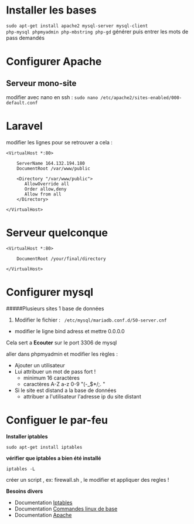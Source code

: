 # Installer les bases 
<code>sudo apt-get install apache2 mysql-server mysql-client php-mysql phpmyadmin php-mbstring php-gd</code>
générer puis entrer les mots de pass demandés
 
# Configurer Apache 

## Serveur mono-site  

modifier avec nano en ssh  : `sudo nano /etc/apache2/sites-enabled/000-default.conf`


# Laravel 

modifier les lignes pour se retrouver a cela : 

    <VirtualHost *:80>
        
        ServerName 164.132.194.180
        DocumentRoot /var/www/public

        <Directory "/var/www/public">
           AllowOverride all
           Order allow,deny
           Allow from all
        </Directory>
     
    </VirtualHost>

# Serveur quelconque 

    <VirtualHost *:80>
        
        DocumentRoot /your/final/directory
     
    </VirtualHost>

# Configurer mysql 

#####Plusieurs sites 1 base de données  

1. Modifier le fichier : <code> /etc/mysql/mariadb.conf.d/50-server.cnf </code>
 * modifier le ligne bind adress et mettre 0.0.0.0

Cela sert a **Ecouter** sur le port 3306 de mysql 

aller dans phpmyadmin et modifier les règles :
  
* Ajouter un utilisateur 
* Lui attribuer un mot de pass fort !
   * minimum 16 caractères
   * caractères A-Z a-z 0-9 "(-_$*/;. "
* Si le site est distand a la base de données 
   * attribuer a l'utilisateur l'adresse ip du site distant 

# Configuer le par-feu

**Installer iptables**

<code>sudo apt-get install iptables</code>

 **vérifier que iptables a bien été installé**

<code>iptables -L</code>

créer un script , ex:  firewall.sh , le modifier et appliquer des regles !


**Besoins divers**

* Documentation [Iptables](https://doc.ubuntu-fr.org/iptables)
* Documentation [Commandes linux de base](https://doc.ubuntu-fr.org/tutoriel/console_commandes_de_base)
* Documentation [Apache](https://httpd.apache.org/docs/2.4/fr/)


